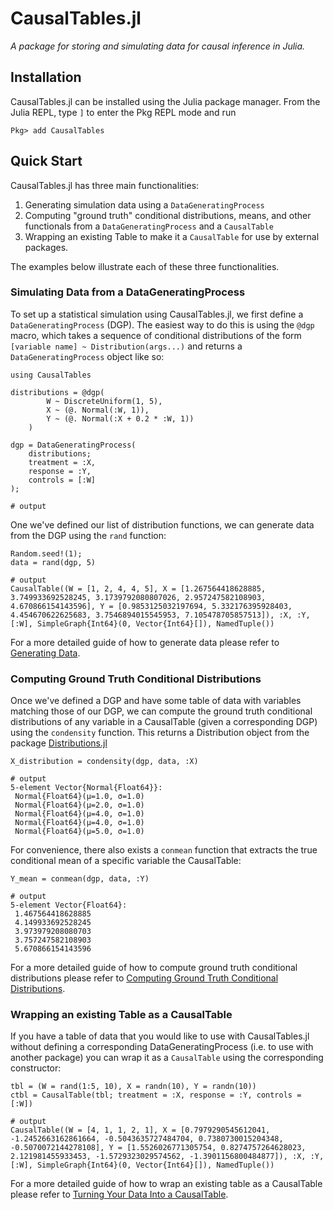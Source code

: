 # CausalTables.jl

*A package for storing and simulating data for causal inference in Julia.*

## Installation
CausalTables.jl can be installed using the Julia package manager.
From the Julia REPL, type `]` to enter the Pkg REPL mode and run

```
Pkg> add CausalTables
```

## Quick Start

CausalTables.jl has three main functionalities:

1. Generating simulation data using a `DataGeneratingProcess`
2. Computing "ground truth" conditional distributions, means, and other functionals from a `DataGeneratingProcess` and a `CausalTable`
3. Wrapping an existing Table to make it a `CausalTable` for use by external packages.

The examples below illustrate each of these three functionalities.

### Simulating Data from a DataGeneratingProcess

To set up a statistical simulation using CausalTables.jl, we first define a `DataGeneratingProcess` (DGP). The easiest way to do this is using the `@dgp` macro, which takes a sequence of conditional distributions of the form `[variable name] ~ Distribution(args...)` and returns a `DataGeneratingProcess` object like so:

```jldoctest quicktest
using CausalTables

distributions = @dgp(
        W ~ DiscreteUniform(1, 5),
        X ~ (@. Normal(:W, 1)),
        Y ~ (@. Normal(:X + 0.2 * :W, 1))
    )

dgp = DataGeneratingProcess(
    distributions;
    treatment = :X,
    response = :Y,
    controls = [:W]
);

# output
```

One we've defined our list of distribution functions, we can generate data from the DGP using the `rand` function:

```jldoctest quicktest
Random.seed!(1);
data = rand(dgp, 5)

# output
CausalTable((W = [1, 2, 4, 4, 5], X = [1.267564418628885, 3.749933692528245, 3.1739792080807026, 2.957247582108903, 4.670866154143596], Y = [0.9853125032197694, 5.332176395928403, 4.454670622625683, 3.7546894015545953, 7.105478705857513]), :X, :Y, [:W], SimpleGraph{Int64}(0, Vector{Int64}[]), NamedTuple())
```

For a more detailed guide of how to generate data please refer to [Generating Data](man/generating-data.md).

### Computing Ground Truth Conditional Distributions

Once we've defined a DGP and have some table of data with variables matching those of our DGP, we can compute the ground truth conditional distributions of any variable in a CausalTable (given a corresponding DGP) using the `condensity` function. This returns a Distribution object from the package [Distributions.jl](https://juliastats.org/Distributions.jl/stable/)

```jldoctest quicktest
X_distribution = condensity(dgp, data, :X)

# output
5-element Vector{Normal{Float64}}:
 Normal{Float64}(μ=1.0, σ=1.0)
 Normal{Float64}(μ=2.0, σ=1.0)
 Normal{Float64}(μ=4.0, σ=1.0)
 Normal{Float64}(μ=4.0, σ=1.0)
 Normal{Float64}(μ=5.0, σ=1.0)
```

For convenience, there also exists a `conmean` function that extracts the true conditional mean of a specific variable the CausalTable:

```jldoctest quicktest
Y_mean = conmean(dgp, data, :Y)

# output
5-element Vector{Float64}:
 1.467564418628885
 4.149933692528245
 3.973979208080703
 3.757247582108903
 5.670866154143596
```

For a more detailed guide of how to compute ground truth conditional distributions please refer to [Computing Ground Truth Conditional Distributions](man/ground-truth.md).

### Wrapping an existing Table as a CausalTable

If you have a table of data that you would like to use with CausalTables.jl without defining a corresponding DataGeneratingProcess (i.e. to use with another package) you can wrap it as a `CausalTable` using the corresponding constructor:

```jldoctest quicktest
tbl = (W = rand(1:5, 10), X = randn(10), Y = randn(10))
ctbl = CausalTable(tbl; treatment = :X, response = :Y, controls = [:W])

# output
CausalTable((W = [4, 1, 1, 2, 1], X = [0.7979290545612041, -1.2452663162861664, -0.5043635727484704, 0.7380730015204348, -0.5070072144278108], Y = [1.5526026771305754, 0.8274757264628023, 2.121981455933453, -1.5729323029574562, -1.3901156800484877]), :X, :Y, [:W], SimpleGraph{Int64}(0, Vector{Int64}[]), NamedTuple())
```

For a more detailed guide of how to wrap an existing table as a CausalTable please refer to [Turning Your Data Into a CausalTable](man/formatting.md).





